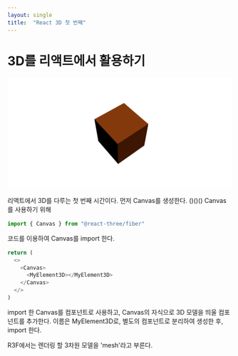 ```yaml
---
layout: single
title:  "React 3D 첫 번째"
---
```


# 3D를 리액트에서 활용하기

![Alt text](./images/3d_rect.png)

리액트에서 3D를 다루는 첫 번째 시간이다. 
먼저 Canvas를 생성한다.
()()()
Canvas를 사용하기 위해

```js
import { Canvas } from "@react-three/fiber"
```

코드를 이용하여 Canvas를 import 한다.




```js
return (
  <>
    <Canvas>
      <MyElement3D></MyElement3D>
    </Canvas>
  </>
)
```

import 한 Canvas를 컴포넌트로 사용하고, Canvas의 자식으로 3D 모델을 띄울 컴포넌트를 추가한다.
이름은 MyElement3D로, 별도의 컴포넌트로 분리하여 생성한 후, import 한다.


R3F에서는 렌더링 할 3차원 모델을 'mesh'라고 부른다. 
